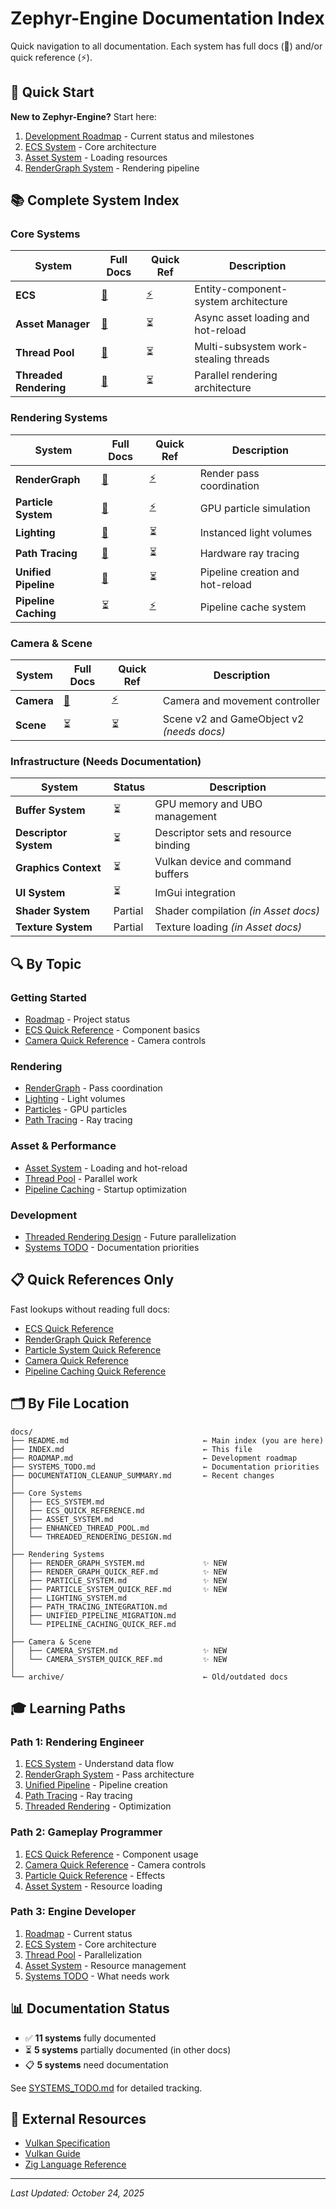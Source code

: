 # Zephyr-Engine Documentation Index

Quick navigation to all documentation. Each system has full docs (📖) and/or quick reference (⚡).

## 🎯 Quick Start

**New to Zephyr-Engine?** Start here:
1. [Development Roadmap](ROADMAP.md) - Current status and milestones
2. [ECS System](ECS_SYSTEM.md) - Core architecture
3. [Asset System](ASSET_SYSTEM.md) - Loading resources
4. [RenderGraph System](RENDER_GRAPH_SYSTEM.md) - Rendering pipeline

## 📚 Complete System Index

### Core Systems

| System | Full Docs | Quick Ref | Description |
|--------|-----------|-----------|-------------|
| **ECS** | [📖](ECS_SYSTEM.md) | [⚡](ECS_QUICK_REFERENCE.md) | Entity-component-system architecture |
| **Asset Manager** | [📖](ASSET_SYSTEM.md) | ⏳ | Async asset loading and hot-reload |
| **Thread Pool** | [📖](ENHANCED_THREAD_POOL.md) | ⏳ | Multi-subsystem work-stealing threads |
| **Threaded Rendering** | [📖](THREADED_RENDERING_DESIGN.md) | ⏳ | Parallel rendering architecture |

### Rendering Systems

| System | Full Docs | Quick Ref | Description |
|--------|-----------|-----------|-------------|
| **RenderGraph** | [📖](RENDER_GRAPH_SYSTEM.md) | [⚡](RENDER_GRAPH_QUICK_REF.md) | Render pass coordination |
| **Particle System** | [📖](PARTICLE_SYSTEM.md) | [⚡](PARTICLE_SYSTEM_QUICK_REF.md) | GPU particle simulation |
| **Lighting** | [📖](LIGHTING_SYSTEM.md) | ⏳ | Instanced light volumes |
| **Path Tracing** | [📖](PATH_TRACING_INTEGRATION.md) | ⏳ | Hardware ray tracing |
| **Unified Pipeline** | [📖](UNIFIED_PIPELINE_MIGRATION.md) | ⏳ | Pipeline creation and hot-reload |
| **Pipeline Caching** | ⏳ | [⚡](PIPELINE_CACHING_QUICK_REF.md) | Pipeline cache system |

### Camera & Scene

| System | Full Docs | Quick Ref | Description |
|--------|-----------|-----------|-------------|
| **Camera** | [📖](CAMERA_SYSTEM.md) | [⚡](CAMERA_SYSTEM_QUICK_REF.md) | Camera and movement controller |
| **Scene** | ⏳ | ⏳ | Scene v2 and GameObject v2 *(needs docs)* |

### Infrastructure (Needs Documentation)

| System | Status | Description |
|--------|--------|-------------|
| **Buffer System** | ⏳ | GPU memory and UBO management |
| **Descriptor System** | ⏳ | Descriptor sets and resource binding |
| **Graphics Context** | ⏳ | Vulkan device and command buffers |
| **UI System** | ⏳ | ImGui integration |
| **Shader System** | Partial | Shader compilation *(in Asset docs)* |
| **Texture System** | Partial | Texture loading *(in Asset docs)* |

## 🔍 By Topic

### Getting Started
- [Roadmap](ROADMAP.md) - Project status
- [ECS Quick Reference](ECS_QUICK_REFERENCE.md) - Component basics
- [Camera Quick Reference](CAMERA_SYSTEM_QUICK_REF.md) - Camera controls

### Rendering
- [RenderGraph](RENDER_GRAPH_SYSTEM.md) - Pass coordination
- [Lighting](LIGHTING_SYSTEM.md) - Light volumes
- [Particles](PARTICLE_SYSTEM.md) - GPU particles
- [Path Tracing](PATH_TRACING_INTEGRATION.md) - Ray tracing

### Asset & Performance
- [Asset System](ASSET_SYSTEM.md) - Loading and hot-reload
- [Thread Pool](ENHANCED_THREAD_POOL.md) - Parallel work
- [Pipeline Caching](PIPELINE_CACHING_QUICK_REF.md) - Startup optimization

### Development
- [Threaded Rendering Design](THREADED_RENDERING_DESIGN.md) - Future parallelization
- [Systems TODO](SYSTEMS_TODO.md) - Documentation priorities

## 📋 Quick References Only

Fast lookups without reading full docs:
- [ECS Quick Reference](ECS_QUICK_REFERENCE.md)
- [RenderGraph Quick Reference](RENDER_GRAPH_QUICK_REF.md)
- [Particle System Quick Reference](PARTICLE_SYSTEM_QUICK_REF.md)
- [Camera Quick Reference](CAMERA_SYSTEM_QUICK_REF.md)
- [Pipeline Caching Quick Reference](PIPELINE_CACHING_QUICK_REF.md)

## 🗂️ By File Location

```
docs/
├── README.md                              ← Main index (you are here)
├── INDEX.md                               ← This file
├── ROADMAP.md                             ← Development roadmap
├── SYSTEMS_TODO.md                        ← Documentation priorities
├── DOCUMENTATION_CLEANUP_SUMMARY.md       ← Recent changes
│
├── Core Systems
│   ├── ECS_SYSTEM.md
│   ├── ECS_QUICK_REFERENCE.md
│   ├── ASSET_SYSTEM.md
│   ├── ENHANCED_THREAD_POOL.md
│   └── THREADED_RENDERING_DESIGN.md
│
├── Rendering Systems
│   ├── RENDER_GRAPH_SYSTEM.md             ✨ NEW
│   ├── RENDER_GRAPH_QUICK_REF.md          ✨ NEW
│   ├── PARTICLE_SYSTEM.md                 ✨ NEW
│   ├── PARTICLE_SYSTEM_QUICK_REF.md       ✨ NEW
│   ├── LIGHTING_SYSTEM.md
│   ├── PATH_TRACING_INTEGRATION.md
│   ├── UNIFIED_PIPELINE_MIGRATION.md
│   └── PIPELINE_CACHING_QUICK_REF.md
│
├── Camera & Scene
│   ├── CAMERA_SYSTEM.md                   ✨ NEW
│   └── CAMERA_SYSTEM_QUICK_REF.md         ✨ NEW
│
└── archive/                               ← Old/outdated docs
```

## 🎓 Learning Paths

### Path 1: Rendering Engineer
1. [ECS System](ECS_SYSTEM.md) - Understand data flow
2. [RenderGraph System](RENDER_GRAPH_SYSTEM.md) - Pass architecture
3. [Unified Pipeline](UNIFIED_PIPELINE_MIGRATION.md) - Pipeline creation
4. [Path Tracing](PATH_TRACING_INTEGRATION.md) - Ray tracing
5. [Threaded Rendering](THREADED_RENDERING_DESIGN.md) - Optimization

### Path 2: Gameplay Programmer
1. [ECS Quick Reference](ECS_QUICK_REFERENCE.md) - Component usage
2. [Camera Quick Reference](CAMERA_SYSTEM_QUICK_REF.md) - Camera controls
3. [Particle Quick Reference](PARTICLE_SYSTEM_QUICK_REF.md) - Effects
4. [Asset System](ASSET_SYSTEM.md) - Resource loading

### Path 3: Engine Developer
1. [Roadmap](ROADMAP.md) - Current status
2. [ECS System](ECS_SYSTEM.md) - Core architecture
3. [Thread Pool](ENHANCED_THREAD_POOL.md) - Parallelization
4. [Asset System](ASSET_SYSTEM.md) - Resource management
5. [Systems TODO](SYSTEMS_TODO.md) - What needs work

## 📊 Documentation Status

- ✅ **11 systems** fully documented
- ⏳ **5 systems** partially documented (in other docs)
- 📋 **5 systems** need documentation

See [SYSTEMS_TODO.md](SYSTEMS_TODO.md) for detailed tracking.

## 🔗 External Resources

- [Vulkan Specification](https://www.khronos.org/vulkan/)
- [Vulkan Guide](https://github.com/KhronosGroup/Vulkan-Guide)
- [Zig Language Reference](https://ziglang.org/documentation/master/)

---

*Last Updated: October 24, 2025*
